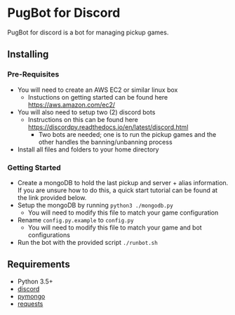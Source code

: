 # PugBot for Discord

PugBot for discord is a bot for managing pickup games.

## Installing

### Pre-Requisites 
- You will need to create an AWS EC2 or similar linux box
  - Instuctions on getting started can be found here https://aws.amazon.com/ec2/
- You will also need to setup two (2) discord bots
  - Instructions on this can be found here https://discordpy.readthedocs.io/en/latest/discord.html
    - Two bots are needed; one is to run the pickup games and the other handles the banning/unbanning process
- Install all files and folders to your home directory
    
### Getting Started
- Create a mongoDB to hold the last pickup and server + alias information. If you are unsure how to do this, a quick start tutorial can be found at the link provided below.
- Setup the mongoDB by running `python3 ./mongodb.py`
  - You will need to modify this file to match your game configuration
- Rename `config.py.example` to `config.py`
  - You will need to modify this file to match your game and bot configurations
- Run the bot with the provided script `./runbot.sh`

## Requirements

- Python 3.5+
- [discord](https://github.com/Rapptz/discord.py)
- [pymongo](https://www.mongodb.com/blog/post/getting-started-with-python-and-mongodb)
- [requests](https://github.com/requests/requests)
